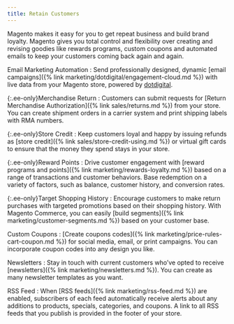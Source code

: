 ```yaml
---
title: Retain Customers
---
```


Magento makes it easy for you to get repeat business and build brand loyalty. Magento gives you total control and flexibility over creating and revising goodies like rewards programs, custom coupons and automated emails to keep your customers coming back again and again.

Email Marketing Automation
:  Send professionally designed, dynamic [email campaigns]({% link marketing/dotdigital/engagement-cloud.md %}) with live data from your Magento store, powered by [dotdigital][1].

{:.ee-only}Merchandise Return
:  Customers can submit requests for [Return Merchandise Authorization]({% link sales/returns.md %}) from your store. You can create shipment orders in a carrier system and print shipping labels with RMA numbers.

{:.ee-only}Store Credit
:  Keep customers loyal and happy by issuing refunds as [store credit]({% link sales/store-credit-using.md %}) or virtual gift cards to ensure that the money they spend stays in your store.

{:.ee-only}Reward Points
:  Drive customer engagement with [reward programs and points]({% link marketing/rewards-loyalty.md %}) based on a range of transactions and customer behaviors. Base redemption on a variety of factors, such as balance, customer history, and conversion rates.

{:.ee-only}Target Shopping History
:  Encourage customers to make return purchases with targeted promotions based on their shopping history. With Magento Commerce, you can easily [build segments]({% link marketing/customer-segments.md %}) based on your customer base.

Custom Coupons
:  [Create coupons codes]({% link marketing/price-rules-cart-coupon.md %}) for social media, email, or print campaigns. You can incorporate coupon codes into any design you like.

Newsletters
:  Stay in touch with current customers who’ve opted to receive [newsletters]({% link marketing/newsletters.md %}). You can create as many newsletter templates as you want.

RSS Feed
:  When [RSS feeds]({% link marketing/rss-feed.md %}) are enabled, subscribers of each feed automatically receive alerts about any additions to products, specials, categories, and coupons. A link to all RSS feeds that you publish is provided in the footer of your store.

[1]: https://dotdigital.com/
